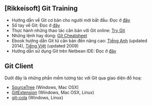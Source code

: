 ## [Rikkeisoft] Git Training

- Hướng dẫn về Git cơ bản cho người mới bắt đầu: Đọc ở [đây](http://backlogtool.com/git-guide/vn/intro/intro1_1.html)
- Sổ tay về Git: Đọc ở [đây](http://rogerdudler.github.io/git-guide/index.vi.html)
- Thực hành những thao tác căn bản với Git online: [Try Git](http://try.github.com/)
- Những lệnh hay dùng: [Git Cheatsheet](http://www.git-tower.com/blog/git-cheat-sheet/)
- Ebook hướng dẫn Git từ căn bản đến nâng cao: [Tiếng Anh](https://git-scm.com/book/en/v2) (updated 2014), [Tiếng Việt](https://git-scm.com/book/vi/v1) (updated 2009)
- Hướng dẫn sử dụng Git trên Netbean IDE: Đọc ở [đây](https://netbeans.org/kb/docs/ide/git.html)

## Git Client
Dưới đây là những phần mềm tương tác với Git qua giao diện đồ hoạ:
- [SourceTree](http://www.sourcetreeapp.com/) (Windows, Mac OSX)
- [GitExtension](https://github.com/gitextensions/gitextensions/releases) (Windows, Mac OSX, Linux)
- [git-cola](http://git-cola.github.com/) (Windows, Linux)
